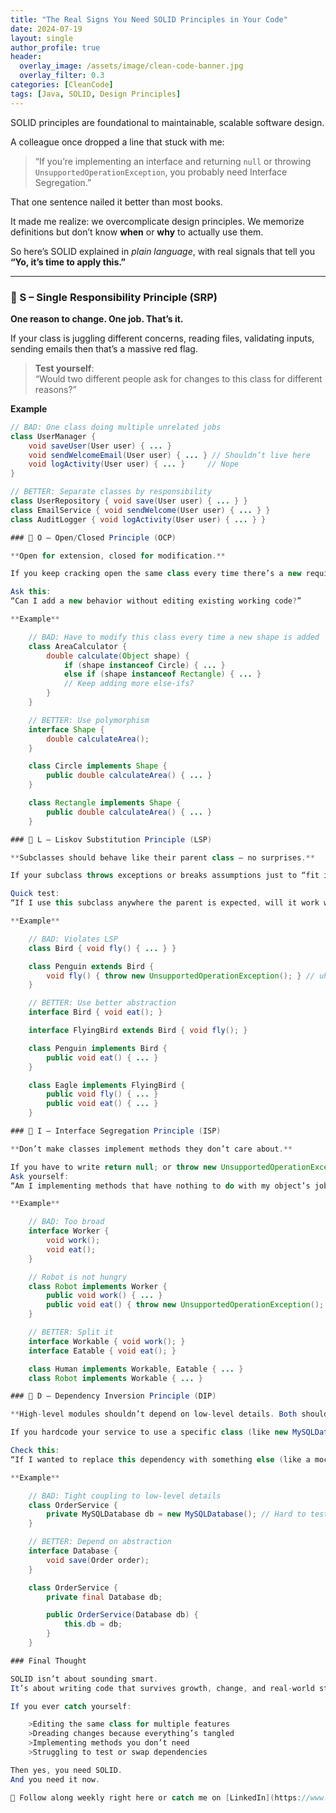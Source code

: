 ```yaml
---
title: "The Real Signs You Need SOLID Principles in Your Code"
date: 2024-07-19
layout: single
author_profile: true
header:
  overlay_image: /assets/image/clean-code-banner.jpg
  overlay_filter: 0.3
categories: [CleanCode]
tags: [Java, SOLID, Design Principles]
---
```


SOLID principles are foundational to maintainable, scalable software design.

A colleague once dropped a line that stuck with me:

> “If you’re implementing an interface and returning `null` or throwing `UnsupportedOperationException`, you probably need Interface Segregation.”

That one sentence nailed it better than most books.

It made me realize: we overcomplicate design principles. We memorize definitions but don’t know **when** or **why** to actually use them.

So here’s SOLID explained in _plain language_, with real signals that tell you **“Yo, it’s time to apply this.”**

---

### 🧱 S – Single Responsibility Principle (SRP)

**One reason to change. One job. That’s it.**

If your class is juggling different concerns, reading files, validating inputs, sending emails then that’s a massive red flag.

> **Test yourself**:  
> “Would two different people ask for changes to this class for different reasons?”

**Example**

```java
// BAD: One class doing multiple unrelated jobs
class UserManager {
    void saveUser(User user) { ... }
    void sendWelcomeEmail(User user) { ... } // Shouldn’t live here
    void logActivity(User user) { ... }     // Nope
}

// BETTER: Separate classes by responsibility
class UserRepository { void save(User user) { ... } }
class EmailService { void sendWelcome(User user) { ... } }
class AuditLogger { void logActivity(User user) { ... } }

### 🔌 O – Open/Closed Principle (OCP)

**Open for extension, closed for modification.**

If you keep cracking open the same class every time there’s a new requirement, you're violating OCP.

Ask this:
“Can I add a new behavior without editing existing working code?”

**Example**

    // BAD: Have to modify this class every time a new shape is added
    class AreaCalculator {
        double calculate(Object shape) {
            if (shape instanceof Circle) { ... }
            else if (shape instanceof Rectangle) { ... }
            // Keep adding more else-ifs?
        }
    }

    // BETTER: Use polymorphism
    interface Shape {
        double calculateArea();
    }

    class Circle implements Shape {
        public double calculateArea() { ... }
    }

    class Rectangle implements Shape {
        public double calculateArea() { ... }
    }

### 🐧 L – Liskov Substitution Principle (LSP)

**Subclasses should behave like their parent class — no surprises.**

If your subclass throws exceptions or breaks assumptions just to “fit in,” it doesn’t belong.

Quick test:
“If I use this subclass anywhere the parent is expected, will it work without weird behavior?”

**Example**

    // BAD: Violates LSP
    class Bird { void fly() { ... } }

    class Penguin extends Bird {
        void fly() { throw new UnsupportedOperationException(); } // uh-oh
    }

    // BETTER: Use better abstraction
    interface Bird { void eat(); }

    interface FlyingBird extends Bird { void fly(); }

    class Penguin implements Bird {
        public void eat() { ... }
    }

    class Eagle implements FlyingBird {
        public void fly() { ... }
        public void eat() { ... }
    }

### 🎯 I – Interface Segregation Principle (ISP)

**Don’t make classes implement methods they don’t care about.**

If you have to write return null; or throw new UnsupportedOperationException();, your interface is too damn fat.
Ask yourself:
“Am I implementing methods that have nothing to do with my object’s job?”

**Example**

    // BAD: Too broad
    interface Worker {
        void work();
        void eat();
    }

    // Robot is not hungry
    class Robot implements Worker {
        public void work() { ... }
        public void eat() { throw new UnsupportedOperationException(); } // Red flag
    }

    // BETTER: Split it
    interface Workable { void work(); }
    interface Eatable { void eat(); }

    class Human implements Workable, Eatable { ... }
    class Robot implements Workable { ... }

### 🔌 D – Dependency Inversion Principle (DIP)

**High-level modules shouldn’t depend on low-level details. Both should depend on abstractions.**

If you hardcode your service to use a specific class (like new MySQLDatabase()), swapping or testing becomes painful.

Check this:
“If I wanted to replace this dependency with something else (like a mock or a different DB), can I do it easily?”

**Example**

    // BAD: Tight coupling to low-level details
    class OrderService {
        private MySQLDatabase db = new MySQLDatabase(); // Hard to test/mock
    }

    // BETTER: Depend on abstraction
    interface Database {
        void save(Order order);
    }

    class OrderService {
        private final Database db;

        public OrderService(Database db) {
            this.db = db;
        }
    }

### Final Thought

SOLID isn’t about sounding smart.
It’s about writing code that survives growth, change, and real-world stress.

If you ever catch yourself:

    >Editing the same class for multiple features
    >Dreading changes because everything’s tangled
    >Implementing methods you don’t need
    >Struggling to test or swap dependencies

Then yes, you need SOLID.
And you need it now.

📌 Follow along weekly right here or catch me on [LinkedIn](https://www.linkedin.com/in/maverikpunungwe/). I’m documenting the grind so you don’t have to make the same mistakes I did.